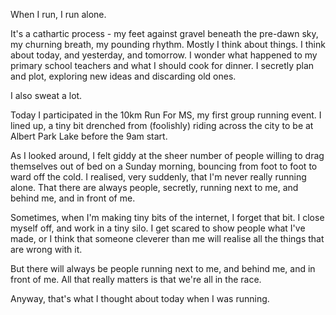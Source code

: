 When I run, I run alone.

It's a cathartic process - my feet against gravel beneath the pre-dawn sky, my churning breath, my pounding rhythm. Mostly I think about things. I think about today, and yesterday, and tomorrow. I wonder what happened to my primary school teachers and what I should cook for dinner. I secretly plan and plot, exploring new ideas and discarding old ones.

I also sweat a lot.

Today I participated in the 10km Run For MS, my first group running event. I lined up, a tiny bit drenched from (foolishly) riding across the city to be at Albert Park Lake before the 9am start.

As I looked around, I felt giddy at the sheer number of people willing to drag themselves out of bed on a Sunday morning, bouncing from foot to foot to ward off the cold. I realised, very suddenly, that I'm never really running alone. That there are always people, secretly, running next to me, and behind me, and in front of me.

Sometimes, when I'm making tiny bits of the internet, I forget that bit. I close myself off, and work in a tiny silo. I get scared to show people what I've made, or I think that someone cleverer than me will realise all the things that are wrong with it.

But there will always be people running next to me, and behind me, and in front of me. All that really matters is that we're all in the race.

Anyway, that's what I thought about today when I was running.